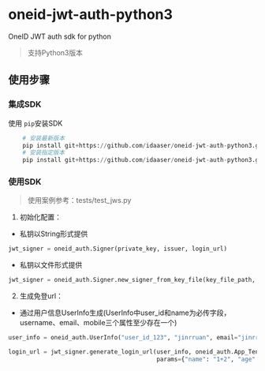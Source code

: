 # oneid-jwt-auth-python3

OneID JWT auth sdk for python
> 支持Python3版本

## 使用步骤
### 集成SDK
使用 `pip`安装SDK
```python
    # 安装最新版本
    pip install git+https://github.com/idaaser/oneid-jwt-auth-python3.git
    # 安装指定版本
    pip install git+https://github.com/idaaser/oneid-jwt-auth-python3.git@`版本号`
```

### 使用SDK
> 使用案例参考：tests/test_jws.py
1. 初始化配置：
- 私钥以String形式提供
```python
jwt_signer = oneid_auth.Signer(private_key, issuer, login_url)
```
- 私钥以文件形式提供
```python
jwt_signer = oneid_auth.Signer.new_signer_from_key_file(key_file_path, issuer, login_url)
```
2. 生成免登url：
- 通过用户信息UserInfo生成(UserInfo中user_id和name为必传字段，username、email、mobile三个属性至少存在一个)
```python
user_info = oneid_auth.UserInfo("user_id_123", "jinrruan", email="jinrruan@qq.com")

login_url = jwt_signer.generate_login_url(user_info, oneid_auth.App_Tencent_Meeting, 
                                          params={"name": "1+2", "age": 18, "email": "123@qq.com"})
```
